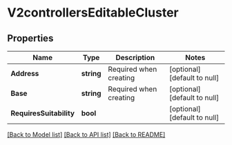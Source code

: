 # V2controllersEditableCluster

## Properties
Name | Type | Description | Notes
------------ | ------------- | ------------- | -------------
**Address** | **string** | Required when creating | [optional] [default to null]
**Base** | **string** | Required when creating | [optional] [default to null]
**RequiresSuitability** | **bool** |  | [optional] [default to null]

[[Back to Model list]](../README.md#documentation-for-models) [[Back to API list]](../README.md#documentation-for-api-endpoints) [[Back to README]](../README.md)


